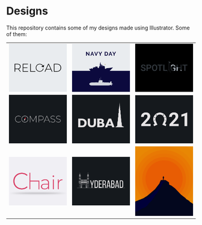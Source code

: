# Designs
This repository contains some of my designs made using Illustrator.
Some of them:
<table>
    <tr>
      <td><img src="2020-11/png/25.11.2020.png"></td>
      <td><img src="2020-12/png/04.12.2020.png"></td>
      <td><img src="2020-11/png/21.11.2020.png"></td>
    </tr>
    <tr>
      <td><img src="2020-12/png/12.12.2020.png"></td>
      <td><img src="2020-12/png/14.12.2020.png"></td>
      <td><img src="2021-01/png/01.01.2021.png"></td>
    </tr>
    <tr>
      <td><img src="2020-11/png/17.11.2020.png"></td>
      <td><img src="2020-12/png/20.12.2020.png"></td>
      <td><img src="2020-11/png/15.11.2020.png"></td>
    </tr>
</table>
